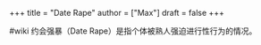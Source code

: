 +++
title = "Date Rape"
author = ["Max"]
draft = false
+++

\#wiki
约会强暴（Date Rape）是指个体被熟人强迫进行性行为的情况。
